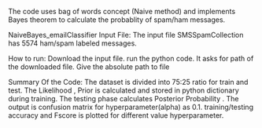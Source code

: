 The code uses bag of words concept (Naive method) and implements Bayes theorem to calculate the probablity of spam/ham messages.

NaiveBayes_emailClassifier
Input File:
The input file SMSSpamCollection has 5574 ham/spam labeled messages.

How to run:
Download the input file.
run the python code. It asks for path of the downloaded file. Give the absolute path to file

Summary Of the Code:
The dataset is divided into 75:25 ratio for train and test.
The Likelihood , Prior is calculated and stored in python dictionary during training.
The testing phase calculates Posterior Probability .
The output is confusion matrix for hyperparameter(alpha) as 0.1. 
training/testing accuracy and Fscore is plotted for different value hyperparameter.
